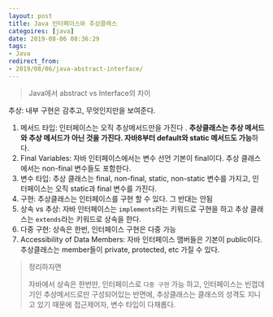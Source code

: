 ```yaml
---
layout: post
title: Java 인터페이스와 추상클래스
categoires: [java]
date: 2019-08-06 08:36:29
tags: 
- Java
redirect_from: 
- 2019/08/06/java-abstract-interface/
---
```

> Java에서 abstract vs Interface의 차이 



추상: 내부 구현은 감추고, 무엇인지만을 보여준다.



1. 메서드 타입: 인터페이스는 오직 추상메서드만을 가진다 . **추상클래스는 추상 메서드와 추상 메서드가 아닌 것을 가진다. 자바8부터 default와 static 메서드도 가능**하다.
2. Final Variables: 자바 인터페이스에서는 변수 선언 기본이 final이다. 추상 클래스에서는 non-final 변수들도 포함한다. 
3. 변수 타입: 추상 클래스는 final, non-final, static, non-static 변수를 가지고, 인터페이스는 오직 static과 final 변수를 가진다. 
4. 구현: 추상클래스는 인터페이스를 구현 할 수 있다. 그 반대는 안됨 
5. 상속 vs 추상: 자바 인터페이스는 `implements`라는 키워드로 구현을 하고 추상 클래스는 `extends`라는 키워드로 상속을 한다. 
6. 다중 구현: 상속은 한번, 인터페이스 구현은 다중 가능
7. Accessibility of Data Members: 자바 인터페이스 맴버들은 기본이 public이다. 추상클래스는 member들이 private, protected, etc 가질 수 있다. 



> 정리하자면
>
> 자바에서 상속은 한번만, 인터페이스로 `다중 구현` 가능 하고, 인터페이스는 빈껍데기인 추상메서드로만 구성되어있는 반면에, 추상클래스는 클래스의 성격도 지니고 있기 때문에 접근제어자, 변수 타입이 다채롭다. 





